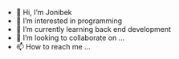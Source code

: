 - 👋 Hi, I’m Jonibek
- 👀 I’m interested in programming
- 🌱 I’m currently learning back end development
- 💞️ I’m looking to collaborate on ...
- 📫 How to reach me ...

<!---
Jonibek0404/Jonibek0404 is a ✨ special ✨ repository because its `README.md` (this file) appears on your GitHub profile.
You can click the Preview link to take a look at your changes.
--->
